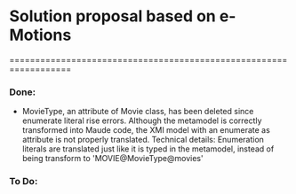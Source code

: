 # Solution proposal based on e-Motions
==================================================================

### Done:

* MovieType, an attribute of Movie class, has been deleted since enumerate literal rise errors. Although the metamodel is correctly transformed into Maude code, the XMI model with an enumerate as attribute is not properly translated. 
      Technical details: Enumeration literals are translated just like it is typed in the metamodel, instead of being transform to 'MOVIE@MovieType@movies'
      
### To Do: